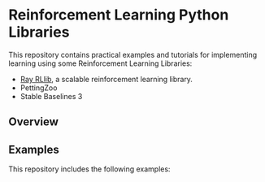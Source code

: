 # Reinforcement Learning Python Libraries

This repository contains practical examples and tutorials for implementing learning using some Reinforcement Learning Libraries: 

- [Ray RLlib](https://docs.ray.io/en/latest/rllib/index.html), a scalable reinforcement learning library.
- PettingZoo
- Stable Baselines 3

## Overview


## Examples

This repository includes the following examples:

